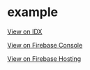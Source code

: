 # example

[View on IDX](https://idx.google.com/example-617419)

[View on Firebase Console](https://console.firebase.google.com/u/0/project/example-477b8)

[View on Firebase Hosting](https://example-477b8.firebaseapp.com)